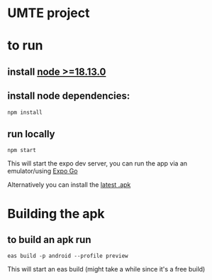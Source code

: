 # UMTE project

# to run

## install [node >=18.13.0](https://nodejs.org/en/download)

## install node dependencies:

```
npm install
```

## run locally

```
npm start
```

This will start the expo dev server, you can run the app via an emulator/using [Expo Go](https://expo.dev/go)

Alternatively you can install the [latest .apk](https://github.com/roivasxxx/umte/releases)

# Building the apk

## to build an apk run

```
eas build -p android --profile preview
```

This will start an eas build (might take a while since it's a free build)
